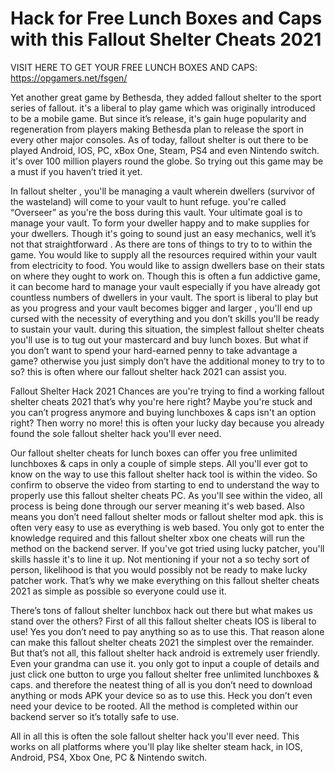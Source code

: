 # Hack for Free Lunch Boxes and Caps with this Fallout Shelter Cheats 2021

VISIT HERE TO GET YOUR FREE LUNCH BOXES AND CAPS: https://opgamers.net/fsgen/

Yet another great game by Bethesda, they added fallout shelter to the sport series of fallout. it's a liberal to play game which was originally introduced to be a mobile game. But since it’s release, it's gain huge popularity and regeneration from players making Bethesda plan to release the sport in every other major consoles. As of today, fallout shelter is out there to be played Android, IOS, PC, xBox One, Steam, PS4 and even Nintendo switch. it's over 100 million players round the globe. So trying out this game may be a must if you haven’t tried it yet.

In fallout shelter , you'll be managing a vault wherein dwellers (survivor of the wasteland) will come to your vault to hunt refuge. you're called “Overseer” as you're the boss during this vault. Your ultimate goal is to manage your vault. To form your dweller happy and to make supplies for your dwellers. Though it's going to sound just an easy mechanics, well it’s not that straightforward . As there are tons of things to try to to within the game. You would like to supply all the resources required within your vault from electricity to food. You would like to assign dwellers base on their stats on where they ought to work on. Though this is often a fun addictive game, it can become hard to manage your vault especially if you have already got countless numbers of dwellers in your vault. The sport is liberal to play but as you progress and your vault becomes bigger and larger , you'll end up cursed with the necessity of everything and you don’t skills you'll be ready to sustain your vault. during this situation, the simplest fallout shelter cheats you'll use is to tug out your mastercard and buy lunch boxes. But what if you don’t want to spend your hard-earned penny to take advantage a game? otherwise you just simply don’t have the additional money to try to to so? this is often where our fallout shelter hack 2021 can assist you.

Fallout Shelter Hack 2021
Chances are you're trying to find a working fallout shelter cheats 2021 that’s why you're here right? Maybe you're stuck and you can’t progress anymore and buying lunchboxes & caps isn't an option right? Then worry no more! this is often your lucky day because you already found the sole fallout shelter hack you'll ever need.

Our fallout shelter cheats for lunch boxes can offer you free unlimited lunchboxes & caps in only a couple of simple steps. All you'll ever got to know on the way to use this fallout shelter hack tool is within the video. So confirm to observe the video from starting to end to understand the way to properly use this fallout shelter cheats PC.
As you'll see within the video, all process is being done through our server meaning it's web based. Also means you don’t need fallout shelter mods or fallout shelter mod apk. this is often very easy to use as everything is web based. You only got to enter the knowledge required and this fallout shelter xbox one cheats will run the method on the backend server. If you've got tried using lucky patcher, you'll skills hassle it's to line it up. Not mentioning if your not a so techy sort of person, likelihood is that you would possibly not be ready to make lucky patcher work. That’s why we make everything on this fallout shelter cheats 2021 as simple as possible so everyone could use it.

There’s tons of fallout shelter lunchbox hack out there but what makes us stand over the others? First of all this fallout shelter cheats IOS is liberal to use! Yes you don’t need to pay anything so as to use this. That reason alone can make this fallout shelter cheats 2021 the simplest over the remainder. But that’s not all, this fallout shelter hack android is extremely user friendly. Even your grandma can use it. you only got to input a couple of details and just click one button to urge you fallout shelter free unlimited lunchboxes & caps. and therefore the neatest thing of all is you don’t need to download anything or mods APK your device so as to use this. Heck you don’t even need your device to be rooted. All the method is completed within our backend server so it’s totally safe to use.

All in all this is often the sole fallout shelter hack you'll ever need. This works on all platforms where you'll play like shelter steam hack, in IOS, Android, PS4, Xbox One, PC & Nintendo switch.
